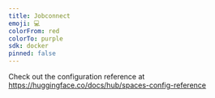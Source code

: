 ```yaml
---
title: Jobconnect
emoji: 💻
colorFrom: red
colorTo: purple
sdk: docker
pinned: false
---
```


Check out the configuration reference at https://huggingface.co/docs/hub/spaces-config-reference
